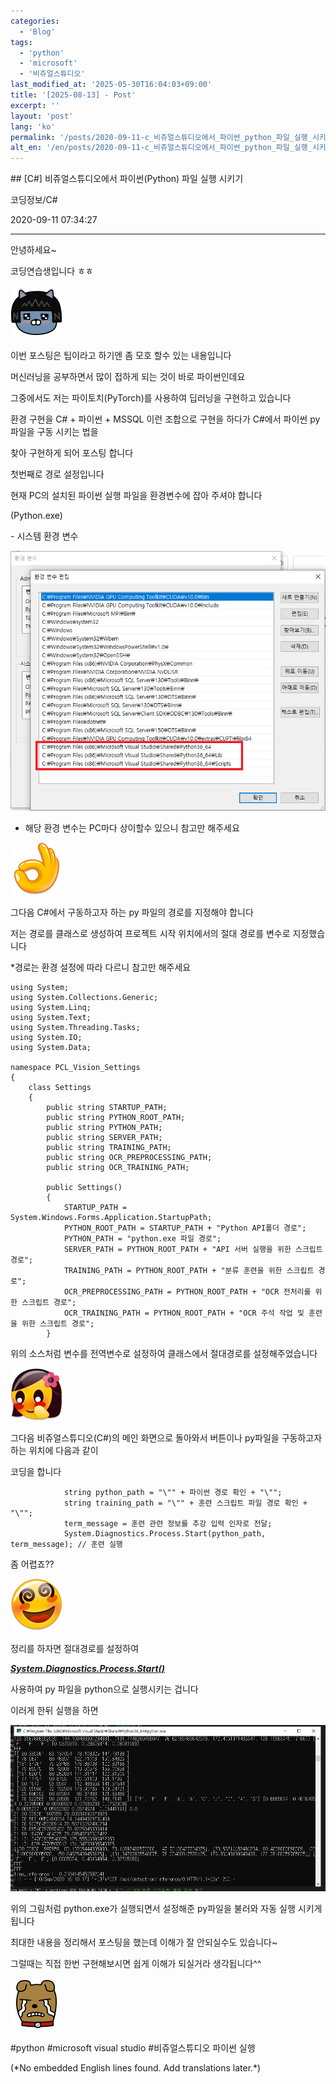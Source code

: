 ```yaml
---
categories:
  - 'Blog'
tags:
  - 'python'
  - 'microsoft'
  - '비쥬얼스튜디오'
last_modified_at: '2025-05-30T16:04:03+09:00'
title: '[2025-08-13] - Post'
excerpt: ''
layout: 'post'
lang: 'ko'
permalink: '/posts/2020-09-11-c_비쥬얼스튜디오에서_파이썬_python_파일_실행_시키기/'
alt_en: '/en/posts/2020-09-11-c_비쥬얼스튜디오에서_파이썬_python_파일_실행_시키기/'
---
```


<div class="lang-panel lang-ko" lang="ko">
## [C#] 비쥬얼스튜디오에서 파이썬(Python) 파일 실행 시키기

코딩정보/C#

2020-09-11 07:34:27

* * *

안녕하세요~

코딩연습생입니다 ㅎㅎ

![](/assets/images/c_비쥬얼스튜디오에서_파이썬_python_파일_실행_시키기/img.png)

이번 포스팅은 팁이라고 하기엔 좀 모호 할수 있는 내용입니다

머신러닝을 공부하면서 많이 접하게 되는 것이 바로 파이썬인데요

그중에서도 저는 파이토치(PyTorch)를 사용하여 딥러닝을 구현하고 있습니다

환경 구현을 C# + 파이썬 + MSSQL 이런 조합으로 구현을 하다가 C#에서 파이썬 py파일을 구동 시키는 법을

찾아 구현하게 되어 포스팅 합니다

첫번째로 경로 설정입니다

현재 PC의 설치된 파이썬 실행 파일을 환경변수에 잡아 주셔야 합니다

(Python.exe)

\- 시스템 환경 변수

![](/assets/images/c_비쥬얼스튜디오에서_파이썬_python_파일_실행_시키기/img_1.png)

* 해당 환경 변수는 PC마다 상이할수 있으니 참고만 해주세요

![](/assets/images/c_비쥬얼스튜디오에서_파이썬_python_파일_실행_시키기/img_2.png)

그다음 C#에서 구동하고자 하는 py 파일의 경로를 지정해야 합니다

저는 경로를 클래스로 생성하여 프로젝트 시작 위치에서의 절대 경로를 변수로 지정했습니다

*경로는 환경 설정에 따라 다르니 참고만 해주세요
    
    
    using System;
    using System.Collections.Generic;
    using System.Linq;
    using System.Text;
    using System.Threading.Tasks;
    using System.IO;
    using System.Data;
    
    namespace PCL_Vision_Settings
    {
        class Settings
        {
            public string STARTUP_PATH;
            public string PYTHON_ROOT_PATH;
            public string PYTHON_PATH;
            public string SERVER_PATH;
            public string TRAINING_PATH;
            public string OCR_PREPROCESSING_PATH;
            public string OCR_TRAINING_PATH;
            
            public Settings()
            {
            	STARTUP_PATH = System.Windows.Forms.Application.StartupPath;
                PYTHON_ROOT_PATH = STARTUP_PATH + "Python API폴더 경로";
                PYTHON_PATH = "python.exe 파일 경로";
                SERVER_PATH = PYTHON_ROOT_PATH + "API 서버 실행을 위한 스크립트 경로";
                TRAINING_PATH = PYTHON_ROOT_PATH + "분류 훈련을 위한 스크립트 경로";
                OCR_PREPROCESSING_PATH = PYTHON_ROOT_PATH + "OCR 전처리를 위한 스크립트 경로";
                OCR_TRAINING_PATH = PYTHON_ROOT_PATH + "OCR 주석 작업 및 훈련을 위한 스크립트 경로";
            }

위의 소스처럼 변수를 전역변수로 설정하여 클래스에서 절대경로를 설정해주었습니다

![](/assets/images/c_비쥬얼스튜디오에서_파이썬_python_파일_실행_시키기/img_3.png)

그다음 비쥬얼스튜디오(C#)의 메인 화면으로 돌아와서 버튼이나 py파일을 구동하고자 하는 위치에 다음과 같이

코딩을 합니다

    
    
                string python_path = "\"" + 파이썬 경로 확인 + "\"";
                string training_path = "\"" + 훈련 스크립트 파일 경로 확인 + "\"";
                term_message = 훈련 관련 정보를 추강 입력 인자로 전달;
                System.Diagnostics.Process.Start(python_path, term_message); // 훈련 실행

좀 어렵죠??

![](/assets/images/c_비쥬얼스튜디오에서_파이썬_python_파일_실행_시키기/img_4.png)

정리를 하자면 절대경로를 설정하여

**_[System.Diagnostics.Process.Start()](http://System.Diagnostics.Process.Start)_**

사용하여 py 파일을 python으로 실행시키는 겁니다

이러게 한뒤 실행을 하면

![](/assets/images/c_비쥬얼스튜디오에서_파이썬_python_파일_실행_시키기/img_5.png)

위의 그림처럼 python.exe가 실행되면서 설정해준 py파일을 불러와 자동 실행 시키게 됩니다

최대한 내용을 정리해서 포스팅을 했는데 이해가 잘 안되실수도 있습니다~

그럴때는 직접 한번 구현해보시면 쉽게 이해가 되실거라 생각됩니다^^

![](/assets/images/c_비쥬얼스튜디오에서_파이썬_python_파일_실행_시키기/img_6.png)

  

#python #microsoft visual studio #비쥬얼스튜디오 파이썬 실행


</div>
<div class="lang-panel lang-en" lang="en">
(*No embedded English lines found. Add translations later.*)

</div>
